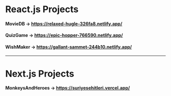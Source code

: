 # React.js Projects



#### MovieDB -> https://relaxed-hugle-326fa8.netlify.app/

#### QuizGame -> https://epic-hopper-766590.netlify.app/

#### WishMaker -> https://gallant-sammet-244b10.netlify.app/

<hr/>

# Next.js Projects

#### MonkeysAndHeroes -> https://suriyesehitleri.vercel.app/


